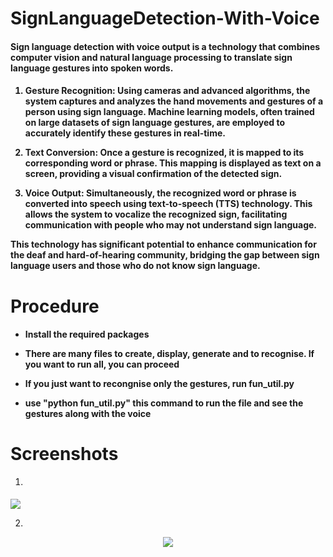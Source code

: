 <h1> SignLanguageDetection-With-Voice </h1> 

<h4>
  
  Sign language detection with voice output is a technology that combines computer vision and natural language processing to translate sign language gestures into spoken words.
  
</h4>

<h4>
  
1. **Gesture Recognition**:
      Using cameras and advanced algorithms, the system captures and analyzes the hand movements and gestures of a person using sign language. Machine learning models, often trained on large datasets of sign language gestures, are employed to accurately identify these gestures in real-time.

2. **Text Conversion**:
      Once a gesture is recognized, it is mapped to its corresponding word or phrase. This mapping is displayed as text on a screen, providing a visual confirmation of the detected sign.

3. **Voice Output**:
      Simultaneously, the recognized word or phrase is converted into speech using text-to-speech (TTS) technology. This allows the system to vocalize the recognized sign, facilitating communication with people who may not understand sign language.

This technology has significant potential to enhance communication for the deaf and hard-of-hearing community, bridging the gap between sign language users and those who do not know sign language.

</h4>

<h1> Procedure </h1>

<h4>
  
* Install the required packages

* There are many files to create, display, generate and to recognise. If you want to run all, you can proceed

* If you just want to recongnise only the gestures, run fun_util.py

* use "python fun_util.py" this command to run the file and see the gestures along with the voice

</h4>

<h1> Screenshots </h1>

1.
   <p align = "Center" >
  <img src = "https://github.com/AashikaShravani/SignLanguageDetection-With-Voice/assets/140937457/b7e7013a-4aba-4437-a3c9-21f38bb64920" >
   </p>

2.
  <p align = "Center" >
    <img src = "https://github.com/AashikaShravani/SignLanguageDetection-With-Voice/assets/140937457/ff3d4f34-7e4f-49c9-9e94-391755481cb4" >
  </p>  

